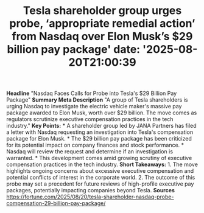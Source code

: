 ﻿---
title: "Tesla shareholder group urges probe, ‘appropriate remedial action’ from Nasdaq over Elon Musk’s $29 billion pay package'
date: '2025-08-20T21:00:39"
category: "Markets"
summary: ""
slug: "tesla shareholder group urges probe appropriate remedial act"
source_urls:
  - "https://fortune.com/2025/08/20/tesla-shareholder-nasdaq-probe-compensation-29-billion-pay-package/"
seo:
  title: "Tesla shareholder group urges probe, ‘appropriate remedial action’ from Nasdaq over Elon Musk’s $29 billion pay package | Hash n Hedge'
  description: '"
  keywords: ["news", "markets", "brief"]
---
**Headline** "Nasdaq Faces Calls for Probe into Tesla's $29 Billion Pay Package"  **Summary Meta Description** "A group of Tesla shareholders is urging Nasdaq to investigate the electric vehicle maker's massive pay package awarded to Elon Musk, worth over $29 billion. The move comes as regulators scrutinize executive compensation practices in the tech industry."  **Key Points:**  * A shareholder group led by JANA Partners has filed a letter with Nasdaq requesting an investigation into Tesla's compensation package for Elon Musk. * The $29 billion pay package has been criticized for its potential impact on company finances and stock performance. * Nasdaq will review the request and determine if an investigation is warranted. * This development comes amid growing scrutiny of executive compensation practices in the tech industry.  **Short Takeaways:**  1. The move highlights ongoing concerns about excessive executive compensation and potential conflicts of interest in the corporate world. 2. The outcome of this probe may set a precedent for future reviews of high-profile executive pay packages, potentially impacting companies beyond Tesla.  **Sources** https://fortune.com/2025/08/20/tesla-shareholder-nasdaq-probe-compensation-29-billion-pay-package/ 

